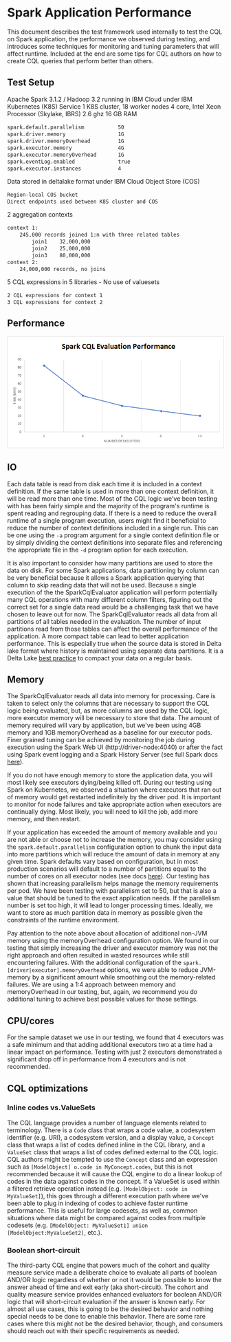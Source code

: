 
# Spark Application Performance

This document describes the test framework used internally to test the CQL on Spark application, the performance we observed during testing, and introduces some techniques for monitoring and tuning parameters that will affect runtime. Included at the end are some tips for CQL authors on how to create CQL queries that perform better than others.

## Test Setup

Apache Spark 3.1.2 / Hadoop 3.2 running in IBM Cloud under IBM Kubernetes (K8S) Service
1 K8S cluster, 18 worker nodes
	4 core, Intel Xeon Processor (Skylake, IBRS) 2.6 ghz
	16 GB RAM

	spark.default.parallelism           50
	spark.driver.memory                 1G
	spark.driver.memoryOverhead         1G
	spark.executor.memory               4G
	spark.executor.memoryOverhead       1G
	spark.eventLog.enabled              true
	spark.executor.instances            4

Data stored in deltalake format under IBM Cloud Object Store (COS)

	Region-local COS bucket
	Direct endpoints used between K8S cluster and COS

2 aggregation contexts

	context 1:
		245,000 records joined 1:n with three related tables
			join1    32,000,000
			join2    25,000,000
			join3    80,000,000
	context 2: 
		24,000,000 records, no joins

5 CQL expressions in 5 libraries
	- No use of valuesets
	
	2 CQL expressions for context 1
	3 CQL expressions for context 2

## Performance

![performance](HI_Pilot_Performance_SmallTenantHistory.png)

## IO

Each data table is read from disk each time it is included in a context definition. If the same table is used in more than one context definition, it will be read more than one time. Most of the CQL logic we've been testing with has been fairly simple and the majority of the program's runtime is spent reading and regrouping data. If there is a need to reduce the overall runtime of a single program execution, users might find it beneficial to reduce the number of context definitions included in a single run. This can be one using the `-a` program argument for a single context definition file or by simply dividing the context definitions into separate files and referencing the appropriate file in the `-d` program option for each execution.

It is also important to consider how many partitions are used to store the data on disk. For some Spark applications, data partitioning by column can be very beneficial because it allows a Spark application querying that column to skip reading data that will not be used. Because a single execution of the the SparkCqlEvaluator application will perform potentially many CQL operations with many different column filters, figuring out the correct set for a single data read would be a challenging task that we have chosen to leave out for now. The SparkCqlEvaluator reads all data from all partitions of all tables needed in the evaluation. The number of input partitions read from those tables can affect the overall performance of the application. A more compact table can lead to better application performance. This is especially true when the source data is stored in Delta lake format where history is maintained using separate data partitions. It is a Delta Lake [best practice](https://docs.delta.io/latest/best-practices.html#compact-files) to compact your data on a regular basis. 

## Memory

The SparkCqlEvaluator reads all data into memory for processing. Care is taken to select only the columns that are necessary to support the CQL logic being evaluated, but, as more columns are used by the CQL logic, more executor memory will be necessary to store that data. The amount of memory required will vary by application, but we've been using 4GB memory and 1GB memoryOverhead as a baseline for our executor pods. Finer grained tuning can be achieved by monitoring the job during execution using the Spark Web UI (http://driver-node:4040) or after the fact using Spark event logging and a Spark History Server (see full Spark docs [here](https://spark.apache.org/docs/latest/monitoring.html)). 

If you do not have enough memory to store the application data, you will most likely see executors dying/being killed off. During our testing using Spark on Kubernetes, we observed a situation where executors that ran out of memory would get restarted indefinitely by the driver pod. It is important to monitor for node failures and take appropriate action when executors are continually dying. Most likely, you will need to kill the job, add more memory, and then restart.

If your application has exceeded the amount of memory available and you are not able or choose not to increase the memory, you may consider using the `spark.default.parallelism` configuration option to chunk the input data into more partitions which will reduce the amount of data in memory at any given time. Spark defaults vary based on configuration, but in most production scenarios will default to a number of partitions equal to the number of cores on all executor nodes (see docs [here](https://spark.apache.org/docs/latest/configuration.html)). Our testing has shown that increasing parallelism helps manage the memory requirements per pod. We have been testing with parallelism set to 50, but that is also a value that should be tuned to the exact application needs. If the parallelism number is set too high, it will lead to longer processing times. Ideally, we want to store as much partition data in memory as possible given the constraints of the runtime environment.

Pay attention to the note above about allocation of additional non-JVM memory using the memoryOverhead configuration option. We found in our testing that simply increasing the driver and executor memory was not the right approach and often resulted in wasted resources while still encountering failures. With the additional configuration of the `spark.[driver|executor].memoryOverhead` options, we were able to reduce JVM-memory by a significant amount while smoothing out the memory-related failures. We are using a 1:4 approach between memory and memoryOverhead in our testing, but, again, we recommend you do additional tuning to achieve best possible values for those settings.

## CPU/cores

For the sample dataset we use in our testing, we found that 4 executors was a safe minimum and that adding additional executors two at a time had a linear impact on performance. Testing with just 2 executors demonstrated a significant drop off in performance from 4 executors and is not recommended.

## CQL optimizations

### Inline codes vs.ValueSets 

The CQL language provides a number of language elements related to terminology. There is a `Code` class that wraps a code value, a codesystem identifier (e.g. URI), a codesystem version, and a display value, a `Concept` class that wraps a list of codes defined inline in the CQL library, and a `ValueSet` class that wraps a list of codes defined external to the CQL logic. CQL authors might be tempted to use the `Concept` class and an expression such as `[ModelObject] o.code in MyConcept.codes`, but this is not recommended because it will cause the CQL engine to do a linear lookup of codes in the data against codes in the concept. If a ValueSet is used within a filtered retrieve operation instead (e.g. `[ModelObject: code in MyValueSet]`), this goes through a different execution path where we've been able to plug in indexing of codes to achieve faster runtime performance. This is useful for large codesets, as well as, common situations where data might be compared against codes from multiple codesets (e.g. `[ModelObject: MyValueSet1] union [ModelObject:MyValueSet2]`, etc.). 

### Boolean short-circuit

The third-party CQL engine that powers much of the cohort and quality measure service made a deliberate choice to evaluate all parts of boolean AND/OR logic regardless of whether or not it would be possible to know the answer ahead of time and exit early (aka short-circuit). The cohort and quality measure service provides enhanced evaluators for boolean AND/OR logic that will short-circuit evaluation if the answer is known early. For almost all use cases, this is going to be the desired behavior and nothing special needs to be done to enable this behavior. There are some rare cases where this might not be the desired behavior, though, and consumers should reach out with their specific requirements as needed.
